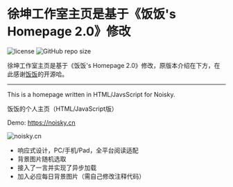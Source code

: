 
# 徐坤工作室主页是基于《饭饭's Homepage 2.0》修改

![license]
![GitHub repo size]

徐坤工作室主页是基于《饭饭's Homepage 2.0》修改，原版本介绍在下方，在此感谢[饭饭](https://noisky.cn)的开源哈。

***

This is a homepage written in HTML/JavsScript for Noisky.

饭饭的个人主页（HTML/JavaScript版）

Demo: https://noisky.cn

<img src="https://cdn.jsdelivr.net/gh/noisky/Homepage@master/Noisky_files/img/effect_picture.png" alt="noisky.cn" title="个人主页效果图"/>

- 响应式设计，PC/手机/Pad，全平台阅读适配
- 背景图片随机选取
- 接入了一言并实现了异步加载
- 加入必应每日背景图片（需自己修改注释代码）


[license]:https://img.shields.io/github/license/noisky/Homepage?color=blue&style=flat-square
[GitHub repo size]:https://img.shields.io/github/repo-size/noisky/Homepage?logo=git&style=flat-square
